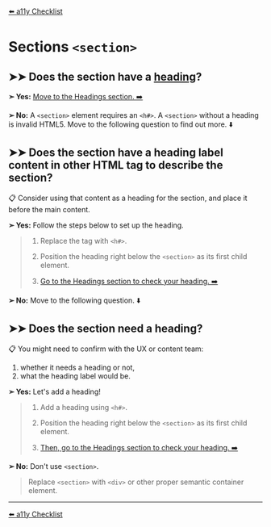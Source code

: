 [⬅️ a11y Checklist](a11y-checklist.md)

# Sections `<section>`

## ➤➤ Does the section have a [heading](headings.md)?


**➣ Yes:** 
[Move to the Headings section. ➡️](headings.md)

**➢ No:**
A `<section>` element requires an `<h#>`. A  `<section>` without a heading is invalid HTML5.
Move to the following question to find out more. ⬇️

## ➤➤ Does the section have a heading label content in other HTML tag to describe the section?

📋 Consider using that content as a heading for the section, and place it before the main content.

**➣ Yes:** Follow the steps below to set up the heading.
> 1. Replace the tag with `<h#>`.
> 
> 1. Position the heading right below the `<section>` as its first child element.
> 
> 1. [Go to the Headings section to check your heading. ➡️](headings.md)

**➢ No:**
Move to the following question. ⬇️

## ➤➤ Does the section need a heading? 

📋 You might need to confirm with the UX or content team:

1. whether it needs a heading or not,
1. what the heading label would be.

**➣ Yes:** Let's add a heading!

> 1. Add a heading using `<h#>`.
> 
> 1. Position the heading right below the `<section>` as its first child element.
> 
> 1. [Then, go to the Headings section to check your heading. ➡️](headings.md)

**➢ No:** Don't use `<section>`.

> Replace `<section>` with `<div>` or other proper semantic container element.

---
[⬅️ a11y Checklist](a11y-checklist.md)

